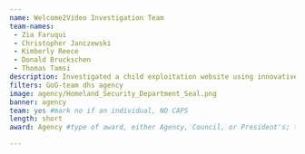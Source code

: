 ```yaml
---
name: Welcome2Video Investigation Team
team-names: 
 - Zia Faruqui
 - Christopher Janczewski 
 - Kimberly Reece  
 - Donald Bruckschen 
 - Thomas Tamsi
description: Investigated a child exploitation website using innovative online and undercover techniques. The team’s investigation resulted in 323 arrests and the rescue of 21 victims.
filters: GoG-team dhs agency
image: agency/Homeland_Security_Department_Seal.png
banner: agency
team: yes #mark no if an individual, NO CAPS 
length: short
award: Agency #type of award, either Agency, Council, or President's; this is case sensitive so make sure to match the options listed exactly. This section generates the format of the card

---
```

